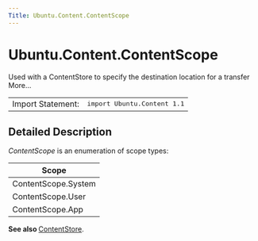 ```yaml
---
Title: Ubuntu.Content.ContentScope
---
```


# Ubuntu.Content.ContentScope

<span class="subtitle"></span>
<!-- $$$ContentScope-brief -->
<p>Used with a ContentStore to specify the destination location for a transfer More...</p>
<!-- @@@ContentScope -->
<table class="alignedsummary">
<tr><td class="memItemLeft rightAlign topAlign"> Import Statement:</td><td class="memItemRight bottomAlign"> </b><tt>import Ubuntu.Content 1.1</tt></td></tr></table><ul>
</ul>
<!-- $$$ContentScope-description -->
<h2>Detailed Description</h2>
<p><i>ContentScope</i> is an enumeration of scope types:</p>
<table class="generic">
<thead><tr class="qt-style"><th >Scope</th></tr></thead>
<tr valign="top"><td >ContentScope.System</td></tr>
<tr valign="top"><td >ContentScope.User</td></tr>
<tr valign="top"><td >ContentScope.App</td></tr>
</table>
<p><b>See also </b><a href="Ubuntu.Content.ContentStore.md">ContentStore</a>.</p>
<!-- @@@ContentScope -->
